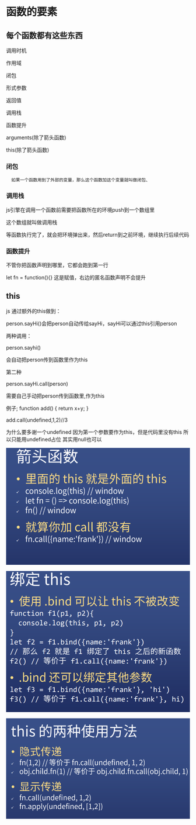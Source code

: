 # 函数的要素

  ## 每个函数都有这些东西
  
  调用时机
  
  作用域
  
  闭包 
  
  形式参数
  
  返回值
  
  调用栈
  
  函数提升
  
  arguments(除了箭头函数)
  
  this(除了箭头函数) 
  
  
  ### 闭包
      如果一个函数用到了外部的变量，那么这个函数加这个变量就叫做闭包、
      
  ### 调用栈
  
  js引擎在调用一个函数前需要把函数所在的环境push到一个数组里
  
  这个数组就叫做调用栈
  
  等函数执行完了，就会把环境弹出来，然后return到之前环境，继续执行后续代码
  
  ### 函数提升
  
  不管你把函数声明到哪里，它都会跑到第一行
  
  let fn = function(){}
  这是赋值，右边的匿名函数声明不会提升
  
  
  ## this
  
  js 通过额外的this做到：
  
  person.sayHi()会把person自动传给sayHi，sayHi可以通过this引用person
  
  两种调用：
  
  person.sayhi()
  
  会自动把person传到函数里作为this
  
  
  第二种
  
  person.sayHi.call(person)
  
  需要自己手动把person传到函数里,作为this
  
  例子;
  function add() {
    return x+y;
  }
  
  add.call(undefined,1,2)//3
  
  为什么要多谢一个undefined 
  因为第一个参数要作为this，但是代码里没有this 所以只能用undefined占位
  其实用null也可以
  
![](https://github.com/lnn520/picture-blog/blob/main/hanshu%20(1).png)

![](https://github.com/lnn520/picture-blog/blob/main/hanshu%20(2).png)

![](https://github.com/lnn520/picture-blog/blob/main/hanshu%20(3).png)

